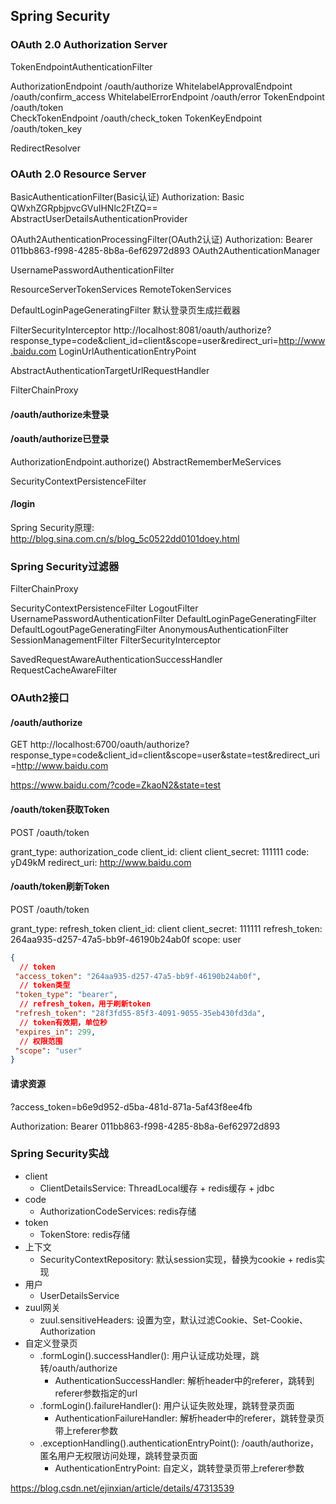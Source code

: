 ## Spring Security

### OAuth 2.0 Authorization Server

TokenEndpointAuthenticationFilter

AuthorizationEndpoint       /oauth/authorize
WhitelabelApprovalEndpoint  /oauth/confirm_access
WhitelabelErrorEndpoint     /oauth/error
TokenEndpoint               /oauth/token   
CheckTokenEndpoint          /oauth/check_token
TokenKeyEndpoint            /oauth/token_key

RedirectResolver

### OAuth 2.0 Resource Server

BasicAuthenticationFilter(Basic认证)                  Authorization: Basic QWxhZGRpbjpvcGVuIHNlc2FtZQ==
AbstractUserDetailsAuthenticationProvider

OAuth2AuthenticationProcessingFilter(OAuth2认证)      Authorization: Bearer 011bb863-f998-4285-8b8a-6ef62972d893
OAuth2AuthenticationManager

UsernamePasswordAuthenticationFilter

ResourceServerTokenServices                         RemoteTokenServices

DefaultLoginPageGeneratingFilter            默认登录页生成拦截器

FilterSecurityInterceptor
http://localhost:8081/oauth/authorize?response_type=code&client_id=client&scope=user&redirect_uri=http://www.baidu.com
LoginUrlAuthenticationEntryPoint

AbstractAuthenticationTargetUrlRequestHandler

FilterChainProxy

#### /oauth/authorize未登录

#### /oauth/authorize已登录

AuthorizationEndpoint.authorize()
AbstractRememberMeServices

SecurityContextPersistenceFilter

#### /login

Spring Security原理: http://blog.sina.com.cn/s/blog_5c0522dd0101doey.html

### Spring Security过滤器

FilterChainProxy

SecurityContextPersistenceFilter
LogoutFilter
UsernamePasswordAuthenticationFilter
DefaultLoginPageGeneratingFilter
DefaultLogoutPageGeneratingFilter
AnonymousAuthenticationFilter
SessionManagementFilter
FilterSecurityInterceptor

SavedRequestAwareAuthenticationSuccessHandler
RequestCacheAwareFilter

### OAuth2接口

#### /oauth/authorize

GET http://localhost:6700/oauth/authorize?response_type=code&client_id=client&scope=user&state=test&redirect_uri=http://www.baidu.com

https://www.baidu.com/?code=ZkaoN2&state=test

#### /oauth/token获取Token

POST /oauth/token

grant_type: authorization_code
client_id: client
client_secret: 111111
code: yD49kM
redirect_uri: http://www.baidu.com

#### /oauth/token刷新Token

POST /oauth/token

grant_type: refresh_token
client_id: client
client_secret: 111111
refresh_token: 264aa935-d257-47a5-bb9f-46190b24ab0f
scope: user

```json
{
  // token
 "access_token": "264aa935-d257-47a5-bb9f-46190b24ab0f",
  // token类型
 "token_type": "bearer",
  // refresh_token，用于刷新token
 "refresh_token": "28f3fd55-85f3-4091-9055-35eb430fd3da",
  // token有效期，单位秒
 "expires_in": 299,
  // 权限范围
 "scope": "user"
}
```

#### 请求资源

?access_token=b6e9d952-d5ba-481d-871a-5af43f8ee4fb

Authorization: Bearer 011bb863-f998-4285-8b8a-6ef62972d893

### Spring Security实战

* client
    * ClientDetailsService: ThreadLocal缓存 + redis缓存 + jdbc
* code
    * AuthorizationCodeServices: redis存储
* token
    * TokenStore: redis存储
* 上下文
    * SecurityContextRepository: 默认session实现，替换为cookie + redis实现
* 用户
    * UserDetailsService
* zuul网关
    * zuul.sensitiveHeaders: 设置为空，默认过滤Cookie、Set-Cookie、Authorization
* 自定义登录页
    * .formLogin().successHandler(): 用户认证成功处理，跳转/oauth/authorize
        * AuthenticationSuccessHandler: 解析header中的referer，跳转到referer参数指定的url
    * .formLogin().failureHandler(): 用户认证失败处理，跳转登录页面
        * AuthenticationFailureHandler: 解析header中的referer，跳转登录页带上referer参数
    * .exceptionHandling().authenticationEntryPoint(): /oauth/authorize，匿名用户无权限访问处理，跳转登录页面
        * AuthenticationEntryPoint: 自定义，跳转登录页带上referer参数

https://blog.csdn.net/ejinxian/article/details/47313539

